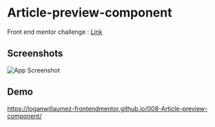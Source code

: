 # Article-preview-component

Front end mentor challenge : [Link](https://www.frontendmentor.io/challenges/article-preview-component-dYBN_pYFT)


## Screenshots

![App Screenshot](https://user-images.githubusercontent.com/60406970/137310060-e9e1adf9-4471-47dd-861b-2a95c151570f.png)

  
## Demo

https://loganwillaumez-frontendmentor.github.io/008-Article-preview-component/

  
